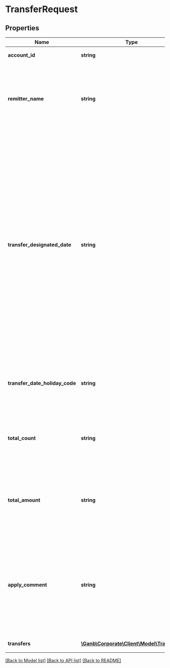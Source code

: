 # TransferRequest

## Properties
Name | Type | Description | Notes
------------ | ------------- | ------------- | -------------
**account_id** | **string** | 口座ID 半角英数字 口座を識別するID | 
**remitter_name** | **string** | 振込依頼人名 半角文字 指定しない場合は口座名義がデフォルト値となります 振込許容文字を指定可 ただし、一部の非許容文字は、許容文字に変換を行います | [optional] 
**transfer_designated_date** | **string** | 振込指定日 半角文字 YYYY-MM-DD形式 振込対象の指定日 ただし、振込指定日が非営業日で、非営業日に実施できない振込（他行宛振込み）が振込情報に1件以上存在する場合、以下のとおりとなります ・「振込指定日休日コード」が1または省略の場合、振込指定日の翌営業日を振込対象の指定日となります ・「振込指定日休日コード」が2の場合、振込指定日の前営業日を振込対象の指定日となります ・「振込指定日休日コード」が3の場合、エラーとなり「400 Bad Request」を返却します | 
**transfer_date_holiday_code** | **string** | 振込指定日休日コード 半角数字 1：翌営業日、2：前営業日、3：エラー返却 省略可（省略した場合は1とみなします） | [optional] 
**total_count** | **string** | 合計件数 半角数字 1以上99件まで指定可能（0はエラー） 1件のみの場合は省略可（項目自体の設定が不要です） | [optional] 
**total_amount** | **string** | 合計金額 半角数字 1以上999,999,999,999円以下　数値のみで0、カンマ、マイナス不可 1件のみの場合は省略可（項目自体の設定が不要です） | [optional] 
**apply_comment** | **string** | 振込申請メモ（申請コメント） 全半角文字 ビジネスID管理申し込みかつ、申請になるユーザーの場合のみ有効 それ以外は値を設定しても銀行で読み捨て 該当する情報が無い場合は省略可（項目自体の設定が不要です） | [optional] 
**transfers** | [**\Ganb\Corporate\Client\Model\Transfer[]**](Transfer.md) | 振込情報 振込情報のリスト | 

[[Back to Model list]](../README.md#documentation-for-models) [[Back to API list]](../README.md#documentation-for-api-endpoints) [[Back to README]](../README.md)


